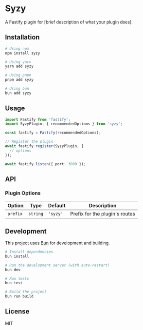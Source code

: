 # Syzy

A Fastify plugin for [brief description of what your plugin does].

## Installation

```bash
# Using npm
npm install syzy

# Using yarn
yarn add syzy

# Using pnpm
pnpm add syzy

# Using bun
bun add syzy
```

## Usage

```typescript
import Fastify from 'fastify';
import SyzyPlugin, { recommendedOptions } from 'syzy';

const fastify = Fastify(recommendedOptions);

// Register the plugin
await fastify.register(SyzyPlugin, {
  // options
});

await fastify.listen({ port: 3000 });
```

## API

### Plugin Options

| Option | Type | Default | Description |
|--------|------|---------|-------------|
| `prefix` | `string` | `'syzy'` | Prefix for the plugin's routes |

## Development

This project uses [Bun](https://bun.sh) for development and building.

```bash
# Install dependencies
bun install

# Run the development server (with auto-restart)
bun dev

# Run tests
bun test

# Build the project
bun run build
```

## License

MIT
